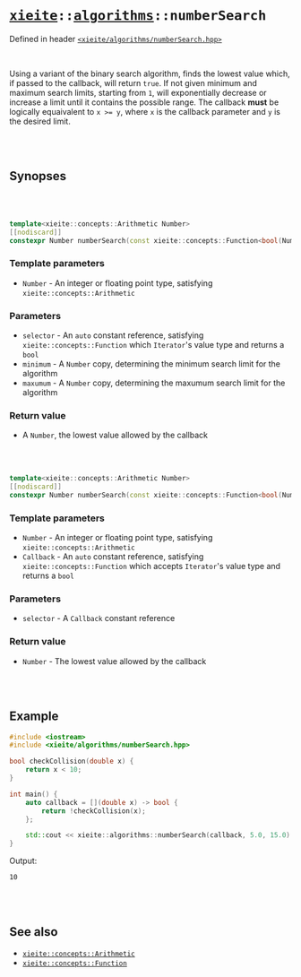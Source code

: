 # [`xieite`](../../README.md)`::`[`algorithms`](../../docs/algorithms.md)`::numberSearch`
Defined in header [`<xieite/algorithms/numberSearch.hpp>`](../../include/xieite/algorithms/numberSearch.hpp)

<br/>

Using a variant of the binary search algorithm, finds the lowest value which, if passed to the callback, will return `true`. If not given minimum and maximum search limits, starting from `1`, will exponentially decrease or increase a limit until it contains the possible range. The callback **must** be logically equaivalent to `x >= y`, where `x` is the callback parameter and `y` is the desired limit.

<br/><br/>

## Synopses

<br/><br/>

```cpp
template<xieite::concepts::Arithmetic Number>
[[nodiscard]]
constexpr Number numberSearch(const xieite::concepts::Function<bool(Number)> auto& selector, Number minimum, Number maximum);
```
### Template parameters
- `Number` - An integer or floating point type, satisfying `xieite::concepts::Arithmetic`
### Parameters
- `selector` - An `auto` constant reference, satisfying `xieite::concepts::Function` which `Iterator`'s value type and returns a `bool`
- `minimum` - A `Number` copy, determining the minimum search limit for the algorithm
- `maxumum` - A `Number` copy, determining the maxumum search limit for the algorithm
### Return value
- A `Number`, the lowest value allowed by the callback

<br/><br/>

```cpp
template<xieite::concepts::Arithmetic Number>
[[nodiscard]]
constexpr Number numberSearch(const xieite::concepts::Function<bool(Number)> auto& selector);
```
### Template parameters
- `Number` - An integer or floating point type, satisfying `xieite::concepts::Arithmetic`
- `Callback` - An `auto` constant reference, satisfying `xieite::concepts::Function` which accepts `Iterator`'s value type and returns a `bool`
### Parameters
- `selector` - A `Callback` constant reference
### Return value
- `Number` - The lowest value allowed by the callback

<br/><br/>

## Example
```cpp
#include <iostream>
#include <xieite/algorithms/numberSearch.hpp>

bool checkCollision(double x) {
	return x < 10;
}

int main() {
	auto callback = [](double x) -> bool {
		return !checkCollision(x);
	};

	std::cout << xieite::algorithms::numberSearch(callback, 5.0, 15.0) << '\n';
}
```
Output:
```
10
```

<br/><br/>

## See also
- [`xieite::concepts::Arithmetic`](../../docs/concepts/Arithmetic.md)
- [`xieite::concepts::Function`](../../docs/concepts/Function.md)
